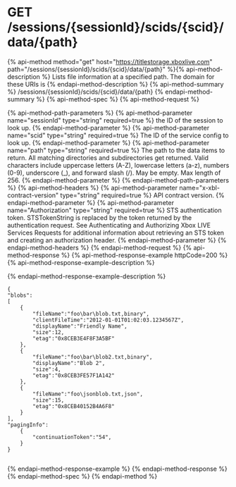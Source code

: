 # GET /sessions/{sessionId}/scids/{scid}/data/{path}

{% api-method method="get" host="https://titlestorage.xboxlive.com" path="/sessions/{sessionId}/scids/{scid}/data/{path}" %}{% api-method-description %}
Lists file information at a specified path. The domain for these URIs is 
{% endapi-method-description %}
{% api-method-summary %}
/sessions/{sessionId}/scids/{scid}/data/{path}
{% endapi-method-summary %}
{% api-method-spec %}
{% api-method-request %}

{% api-method-path-parameters %}
{% api-method-parameter name="sessionId" type="string" required=true %}
the ID of the session to look up.
{% endapi-method-parameter %}
{% api-method-parameter name="scid" type="string" required=true %}
The ID of the service config to look up.
{% endapi-method-parameter %}
{% api-method-parameter name="path" type="string" required=true %}
The path to the data items to return. All matching directories and subdirectories get returned. Valid characters include uppercase letters (A-Z), lowercase letters (a-z), numbers (0-9), underscore (_), and forward slash (/). May be empty. Max length of 256.
{% endapi-method-parameter %}
{% endapi-method-path-parameters %}
{% api-method-headers %}
{% api-method-parameter name="x-xbl-contract-version" type="string" required=true %}
API contract version.
{% endapi-method-parameter %}
{% api-method-parameter name="Authorization" type="string" required=true %}
STS authentication token. STSTokenString is replaced by the token returned by the authentication request. See Authenticating and Authorizing Xbox LIVE Services Requests for additional information about retrieving an STS token and creating an authorization header.
{% endapi-method-parameter %}
{% endapi-method-headers %}
{% endapi-method-request %}
{% api-method-response %}
{% api-method-response-example httpCode=200 %}
{% api-method-response-example-description %}

{% endapi-method-response-example-description %}

```text
{
"blobs":
[
    {
        "fileName":"foo\bar\blob.txt,binary",
        "clientFileTime":"2012-01-01T01:02:03.1234567Z",
        "displayName":"Friendly Name",
        "size":12,
        "etag":"0x8CEB3E4F8F3A5BF"
    },
    {
        "fileName":"foo\bar\blob2.txt,binary",
        "displayName":"Blob 2",
        "size":4,
        "etag":"0x8CEB3FE57F1A142"
    },
    {
        "fileName":"foo\jsonblob.txt,json",
        "size":15,
        "etag":"0x8CEB40152B4A6F8"
    }
],
"pagingInfo":
    {
        "continuationToken":"54",
    }
}
         
```
{% endapi-method-response-example %}
{% endapi-method-response %}
{% endapi-method-spec %}
{% endapi-method %}
